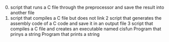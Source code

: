 0. script that runs a C file through the preprocessor and save the result into another file
1. script that compiles a C file but does not link
2 script that generates the assembly code of a C code and save it in an output file
3 script that compiles a C file and creates an executable named cisfun
Program that prinys a string
Program that prints a string
